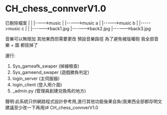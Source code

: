 ﻿# CH_chess_connverV1.0

已刪除檔案
|
|
|---->music
|        |----->music a
|        |----->music b
|        |----->music c
|
|
|------>back1.jpg
|------>back2.jpg
|------>back3.jpg


音樂可以無限加 其他東西但需要更改 預設音樂路徑
為了避免被版權砲 我全部音樂 + 圖 都拔掉了

運行:
1. Sys_gameafk_swaper (掉線檢查)
2. Sys_gameend_swaper (遊戲勝負判定)
3. login_server (主伺服器)
4. login_client (登入用介面)
5. _admin.py (管理員創建兌換馬的地方)

聲明:此系統只供網路程式設計參考用,進行其他功能後果自負(我東西全部都存明文 建議至少改一下再用)# CH_chess_connverV1.0
